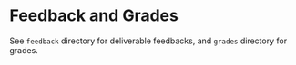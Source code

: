 # Feedback and Grades

See `feedback` directory for deliverable feedbacks, and `grades` directory for
grades.
